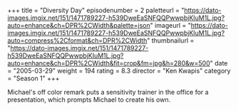 +++
title = "Diversity Day"
episodenumber = 2
paletteurl = "https://dato-images.imgix.net/151/1471789227-h539DweEaSNFQQPwwpbjKIuM1L.jpg?auto=enhance&ch=DPR%2CWidth&palette=json"
imageurl = "https://dato-images.imgix.net/151/1471789227-h539DweEaSNFQQPwwpbjKIuM1L.jpg?auto=compress%2Cformat&ch=DPR%2CWidth"
thumbnailurl = "https://dato-images.imgix.net/151/1471789227-h539DweEaSNFQQPwwpbjKIuM1L.jpg?auto=enhance&ch=DPR%2CWidth&fit=crop&fm=jpg&h=280&w=500"
date = "2005-03-29"
weight = 194
rating = 8.3
director = "Ken Kwapis"
category = "Season 1"
+++

Michael's off color remark puts a sensitivity trainer in the office for a presentation, which prompts Michael to create his own.